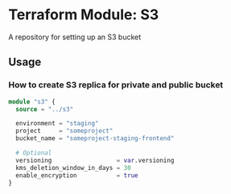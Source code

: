 # Terraform Module: S3

A repository for setting up an S3 bucket

## Usage
### How to create S3 replica for private and public bucket
```terraform
module "s3" {
  source = "../s3"

  environment = "staging"
  project     = "someproject"
  bucket_name = "someproject-staging-frontend"

  # Optional
  versioning                  = var.versioning
  kms_deletion_window_in_days = 30
  enable_encryption           = true
}
```
